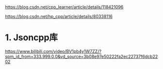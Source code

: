 https://blog.csdn.net/cpp_learner/article/details/118421096

https://blog.csdn.net/hp_cpp/article/details/80338116

# 1. Jsoncpp库

https://www.bilibili.com/video/BV1pb4y1W7ZZ/?spm_id_from=333.999.0.0&vd_source=3b08e97e50222fa2ec22737f6dcb2202
